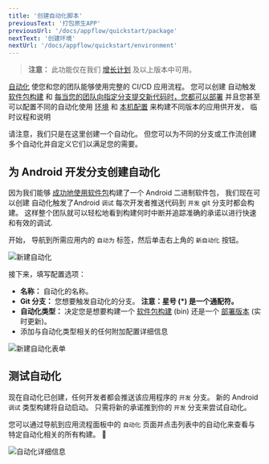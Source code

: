 ```yaml
---
title: '创建自动化脚本'
previousText: '打包原生APP'
previousUrl: '/docs/appflow/quickstart/package'
nextText: '创建环境'
nextUrl: '/docs/appflow/quickstart/environment'
---
```


<blockquote>
  <p><b>注意：</b> 此功能仅在我们 <a href="/pricing">增长计划</a> 及以上版本中可用。</p>
</blockquote>

[自动化](/docs/appflow/automation/intro) 使您和您的团队能够使用完整的 CI/CD 应用流程。 您可以创建 自动触发 [软件包构建](/docs/appflow/package/builds) 和 [每当您的团队向指定分支提交新代码时，您都可以部署](/docs/appflow/deploy/builds) 并且您甚至可以配置不同的自动化使用 [环境](/docs/appflow/automation/environments#custom-environments) 和 [本机配置](/docs/appflow/package/native-configs) 来构建不同版本的应用供开发， 临时议程和说明

请注意，我们只是在这里创建一个自动化。 但您可以为不同的分支或工作流创建多个自动化并自定义它们以满足您的需要。

## 为 Android 开发分支创建自动化

因为我们能够 [成功地使用软件包](/docs/appflow/quickstart/package)构建了一个 Android 二进制软件包， 我们现在可以创建 自动化触发了Android `调试` 每次开发者推送代码到 `开发` git 分支时都会构建。 这样整个团队就可以轻松地看到构建何时中断并追踪准确的承诺以进行快速和有效的调试.

开始， 导航到所需应用内的 `自动为` 标签，然后单击右上角的 `新自动化` 按钮。

![新建自动化](/docs/assets/img/appflow/ss-new-automation.png)

接下来，填写配置选项：

* **名称：** 自动化的名称。
* **Git 分支：** 您想要触发自动化的分支。 **注意：星号 (*) 是一个通配符。**
* **自动化类型：** 决定您是想要构建一个 [软件包构建](/docs/appflow/package) (bin) 还是一个 [部署版本](/docs/appflow/deploy) (实时更新)。
* 添加与自动化类型相关的任何附加配置详细信息

![新建自动化表单](/docs/assets/img/appflow/gif-new-automation.gif)

## 测试自动化

现在自动化已创建，任何开发者都会推送该应用程序的 `开发` 分支。 新的 Android `调试` 类型构建将自动启动。 只需将新的承诺推到你的 `开发` 分支来尝试自动化。

您可以通过导航到应用流程面板中的 `自动化` 页面并点击列表中的自动化来查看与特定自动化相关的所有构建。 🚀

![自动化详细信息](/docs/assets/img/appflow/ss-automation-detail.png)